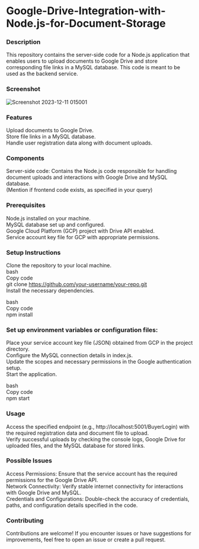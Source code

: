 # Google-Drive-Integration-with-Node.js-for-Document-Storage

### Description
This repository contains the server-side code for a Node.js application that enables users to upload documents to Google Drive and store corresponding file links in a MySQL database. This code is meant to be used as the backend service.

### Screenshot
![Screenshot 2023-12-11 015001](https://github.com/Active2003/Google-Drive-Integration-with-Node.js-for-Document-Storage/assets/109369749/3105d187-e3b4-4105-b816-06ff0c9a3009)

### Features
Upload documents to Google Drive.<br>
Store file links in a MySQL database.<br>
Handle user registration data along with document uploads.<br>

### Components
Server-side code: Contains the Node.js code responsible for handling document uploads and interactions with Google Drive and MySQL database.<br>
(Mention if frontend code exists, as specified in your query)<br>

### Prerequisites
Node.js installed on your machine.<br>
MySQL database set up and configured.<br>
Google Cloud Platform (GCP) project with Drive API enabled.<br>
Service account key file for GCP with appropriate permissions.<br>

### Setup Instructions
Clone the repository to your local machine.<br>
bash<br>
Copy code<br>
git clone https://github.com/your-username/your-repo.git<br>
Install the necessary dependencies.<br>

bash<br>
Copy code<br>
npm install<br>

### Set up environment variables or configuration files:
Place your service account key file (JSON) obtained from GCP in the project directory.<br>
Configure the MySQL connection details in index.js.<br>
Update the scopes and necessary permissions in the Google authentication setup.<br>
Start the application.<br>

bash<br>
Copy code<br>
npm start<br>

### Usage
Access the specified endpoint (e.g., http://localhost:5001/BuyerLogin) with the required registration data and document file to upload.<br>
Verify successful uploads by checking the console logs, Google Drive for uploaded files, and the MySQL database for stored links.<br>

### Possible Issues
Access Permissions: Ensure that the service account has the required permissions for the Google Drive API.<br>
Network Connectivity: Verify stable internet connectivity for interactions with Google Drive and MySQL.<br>
Credentials and Configurations: Double-check the accuracy of credentials, paths, and configuration details specified in the code.<br>

### Contributing
Contributions are welcome! If you encounter issues or have suggestions for improvements, feel free to open an issue or create a pull request.<br>

